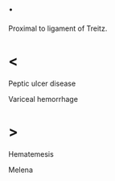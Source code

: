 # .

Proximal to ligament of Treitz.

# <

Peptic ulcer disease

Variceal hemorrhage

# >

Hematemesis

Melena
